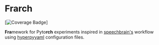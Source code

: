 # **Frarch**

[![Coverage Badge](https://img.shields.io/endpoint?url=https://gist.githubusercontent.com/vbadenas/9b54bd086e121233d2ad9a62d2136258/raw/frarch__heads_main.json)]

**Fra**mework for Pyto**rch** experiments inspired in [speechbrain's](https://speechbrain.github.io/) workflow using [hyperpyyaml](https://github.com/speechbrain/HyperPyYAML) configuration files.
